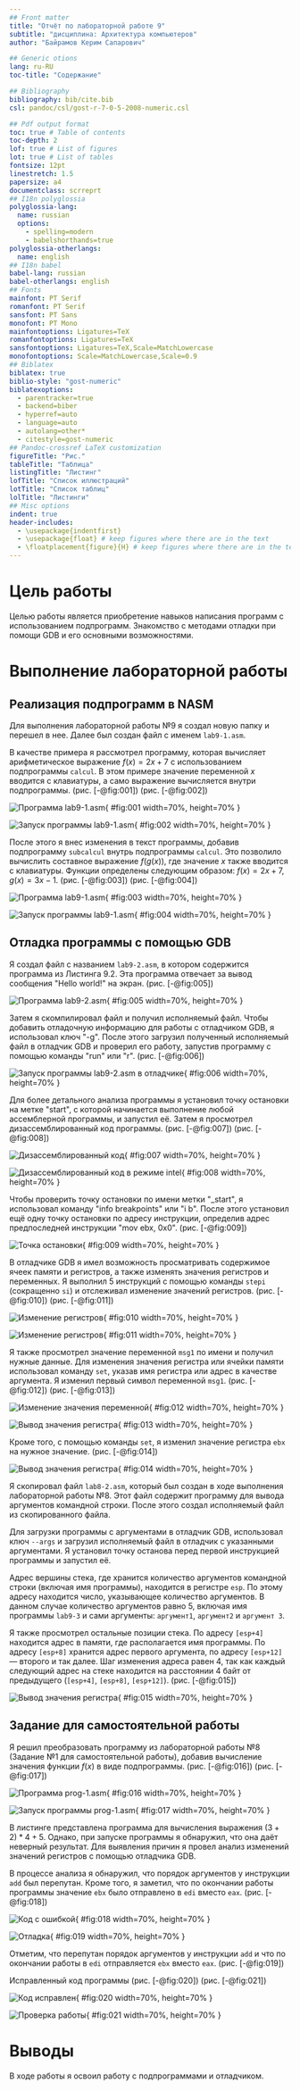 ```yaml
---
## Front matter
title: "Отчёт по лабораторной работе 9"
subtitle: "дисциплина: Архитектура компьютеров"
author: "Байрамов Керим Сапарович"

## Generic otions
lang: ru-RU
toc-title: "Содержание"

## Bibliography
bibliography: bib/cite.bib
csl: pandoc/csl/gost-r-7-0-5-2008-numeric.csl

## Pdf output format
toc: true # Table of contents
toc-depth: 2
lof: true # List of figures
lot: true # List of tables
fontsize: 12pt
linestretch: 1.5
papersize: a4
documentclass: scrreprt
## I18n polyglossia
polyglossia-lang:
  name: russian
  options:
	- spelling=modern
	- babelshorthands=true
polyglossia-otherlangs:
  name: english
## I18n babel
babel-lang: russian
babel-otherlangs: english
## Fonts
mainfont: PT Serif
romanfont: PT Serif
sansfont: PT Sans
monofont: PT Mono
mainfontoptions: Ligatures=TeX
romanfontoptions: Ligatures=TeX
sansfontoptions: Ligatures=TeX,Scale=MatchLowercase
monofontoptions: Scale=MatchLowercase,Scale=0.9
## Biblatex
biblatex: true
biblio-style: "gost-numeric"
biblatexoptions:
  - parentracker=true
  - backend=biber
  - hyperref=auto
  - language=auto
  - autolang=other*
  - citestyle=gost-numeric
## Pandoc-crossref LaTeX customization
figureTitle: "Рис."
tableTitle: "Таблица"
listingTitle: "Листинг"
lofTitle: "Список иллюстраций"
lotTitle: "Список таблиц"
lolTitle: "Листинги"
## Misc options
indent: true
header-includes:
  - \usepackage{indentfirst}
  - \usepackage{float} # keep figures where there are in the text
  - \floatplacement{figure}{H} # keep figures where there are in the text
---
```


# Цель работы

Целью работы является приобретение навыков написания программ с использованием подпрограмм.
Знакомство с методами отладки при помощи GDB и его основными возможностями.

# Выполнение лабораторной работы

## Реализация подпрограмм в NASM

Для выполнения лабораторной работы №9 я создал новую папку и перешел в нее. Далее был создан файл с именем `lab9-1.asm`.

В качестве примера я рассмотрел программу, которая вычисляет арифметическое выражение 
$f(x) = 2x+7$ с использованием подпрограммы `calcul`. В этом примере значение переменной 
$x$ вводится с клавиатуры, а само выражение вычисляется внутри подпрограммы. (рис. [-@fig:001]) (рис. [-@fig:002])

![Программа lab9-1.asm](image/01.png){ #fig:001 width=70%, height=70% }

![Запуск программы lab9-1.asm](image/02.png){ #fig:002 width=70%, height=70% }

После этого я внес изменения в текст программы, добавив подпрограмму `subcalcul` 
внутрь подпрограммы `calcul`. Это позволило вычислить составное выражение 
$f(g(x))$, где значение $x$ также вводится с клавиатуры. Функции определены следующим образом: $f(x) = 2x + 7$, $g(x) = 3x - 1$. (рис. [-@fig:003]) (рис. [-@fig:004])

![Программа lab9-1.asm](image/03.png){ #fig:003 width=70%, height=70% }

![Запуск программы lab9-1.asm](image/04.png){ #fig:004 width=70%, height=70% }

## Отладка программы с помощью GDB

Я создал файл с названием `lab9-2.asm`, в котором содержится программа из Листинга 9.2. 
Эта программа отвечает за вывод сообщения "Hello world!" на экран. (рис. [-@fig:005])

![Программа lab9-2.asm](image/05.png){ #fig:005 width=70%, height=70% }

Затем я скомпилировал файл и получил исполняемый файл. Чтобы добавить отладочную информацию для работы с отладчиком GDB, 
я использовал ключ "-g". После этого загрузил полученный исполняемый файл в отладчик GDB и проверил его работу, запустив программу с помощью команды "run" или "r". (рис. [-@fig:006])

![Запуск программы lab9-2.asm в отладчике](image/06.png){ #fig:006 width=70%, height=70% }

Для более детального анализа программы я установил точку остановки на метке 
"start", с которой начинается выполнение любой ассемблерной программы, 
и запустил её. Затем я просмотрел дизассемблированный код программы. (рис. [-@fig:007]) (рис. [-@fig:008])

![Дизассемблированный код](image/07.png){ #fig:007 width=70%, height=70% }

![Дизассемблированный код в режиме intel](image/08.png){ #fig:008 width=70%, height=70% }

Чтобы проверить точку остановки по имени метки "_start", 
я использовал команду "info breakpoints" или "i b". После этого установил ещё одну точку остановки по адресу инструкции, определив адрес предпоследней инструкции 
"mov ebx, 0x0". (рис. [-@fig:009])

![Точка остановки](image/09.png){ #fig:009 width=70%, height=70% }

В отладчике GDB я имел возможность просматривать содержимое ячеек 
памяти и регистров, а также изменять значения регистров и переменных. 
Я выполнил 5 инструкций с помощью команды `stepi` (сокращенно `si`) и отслеживал 
изменение значений регистров. (рис. [-@fig:010]) (рис. [-@fig:011])

![Изменение регистров](image/10.png){ #fig:010 width=70%, height=70% }

![Изменение регистров](image/11.png){ #fig:011 width=70%, height=70% }

Я также просмотрел значение переменной `msg1` по имени и получил нужные данные.
Для изменения значения регистра или ячейки памяти использовал команду 
`set`, указав имя регистра или адрес в качестве аргумента. 
Я изменил первый символ переменной `msg1`. (рис. [-@fig:012]) (рис. [-@fig:013])

![Изменение значения переменной](image/12.png){ #fig:012 width=70%, height=70% }

![Вывод значения регистра](image/13.png){ #fig:013 width=70%, height=70% }

Кроме того, с помощью команды `set`, я изменил значение регистра `ebx` на нужное значение. (рис. [-@fig:014])

![Вывод значения регистра](image/14.png){ #fig:014 width=70%, height=70% }

Я скопировал файл `lab8-2.asm`, который был создан в ходе выполнения 
лабораторной работы №8. Этот файл содержит программу для вывода аргументов командной 
строки. После этого создал исполняемый файл из скопированного файла.

Для загрузки программы с аргументами в отладчик GDB, использовал ключ `--args` 
и загрузил исполняемый файл в отладчик с указанными аргументами. 
Я установил точку останова перед первой инструкцией программы и запустил её. 

Адрес вершины стека, где хранится количество аргументов командной строки 
(включая имя программы), находится в регистре `esp`. По этому адресу находится число, 
указывающее количество аргументов. В данном случае количество аргументов 
равно 5, включая имя программы `lab9-3` и сами аргументы: `аргумент1`, `аргумент2` и 
`аргумент 3`.

Я также просмотрел остальные позиции стека. 
По адресу `[esp+4]` находится адрес в памяти, где располагается имя программы. 
По адресу `[esp+8]` хранится адрес первого аргумента, по адресу `[esp+12]` — второго и так далее. Шаг изменения адреса равен 4, так как каждый следующий адрес на стеке находится 
на расстоянии 4 байт от предыдущего (`[esp+4]`, `[esp+8]`, `[esp+12]`). (рис. [-@fig:015])

![Вывод значения регистра](image/15.png){ #fig:015 width=70%, height=70% }

## Задание для самостоятельной работы

Я решил преобразовать программу из лабораторной работы №8 
(Задание №1 для самостоятельной работы), добавив вычисление значения функции $f(x)$ 
в виде подпрограммы. (рис. [-@fig:016]) (рис. [-@fig:017])

![Программа prog-1.asm](image/16.png){ #fig:016 width=70%, height=70% }

![Запуск программы prog-1.asm](image/17.png){ #fig:017 width=70%, height=70% }

В листинге представлена программа для вычисления выражения $(3+2)*4+5$. 
Однако, при запуске программы я обнаружил, что она даёт неверный результат. 
Для выявления причин я провел анализ изменений значений регистров с помощью отладчика GDB.

В процессе анализа я обнаружил, что порядок аргументов у инструкции `add` был 
перепутан. Кроме того, я заметил, что по окончании работы программы значение `ebx` 
было отправлено в `edi` вместо `eax`. (рис. [-@fig:018])

![Код с ошибкой](image/18.png){ #fig:018 width=70%, height=70% }

![Отладка](image/19.png){ #fig:019 width=70%, height=70% }

Отметим, что перепутан порядок аргументов у инструкции `add` и что по окончании работы 
в `edi` отправляется `ebx` вместо `eax`. (рис. [-@fig:019])

Исправленный код программы (рис. [-@fig:020]) (рис. [-@fig:021])

![Код исправлен](image/20.png){ #fig:020 width=70%, height=70% }

![Проверка работы](image/21.png){ #fig:021 width=70%, height=70% }

# Выводы

В ходе работы я освоил работу с подпрограммами и отладчиком.
